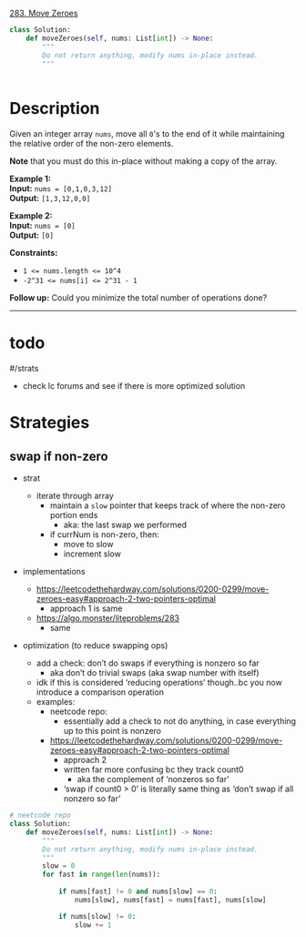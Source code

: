 [283. Move Zeroes](https://leetcode.com/problems/move-zeroes/)

```python
class Solution:
    def moveZeroes(self, nums: List[int]) -> None:
        """
        Do not return anything, modify nums in-place instead.
        """
        
```

# Description

Given an integer array `nums`, move all `0`'s to the end of it while maintaining the relative order of the non-zero elements.

**Note** that you must do this in-place without making a copy of the array.

**Example 1:**  
**Input:** `nums = [0,1,0,3,12]`  
**Output:** `[1,3,12,0,0]`  

**Example 2:**  
**Input:** `nums = [0]`  
**Output:** `[0]`  

**Constraints:**
- `1 <= nums.length <= 10^4`
- `-2^31 <= nums[i] <= 2^31 - 1`

**Follow up:** Could you minimize the total number of operations done?

---


# todo

#/strats 
- check lc forums and see if there is more optimized solution



# Strategies


## swap if non-zero
- strat
	- iterate through array
		- maintain a `slow` pointer that keeps track of where the non-zero portion ends
			- aka: the last swap we performed
		- if currNum is non-zero, then:
			- move to slow
			- increment slow


- implementations
	- https://leetcodethehardway.com/solutions/0200-0299/move-zeroes-easy#approach-2-two-pointers-optimal
		- approach 1 is same
	- https://algo.monster/liteproblems/283
		- same

- optimization (to reduce swapping ops)
	- add a check: don’t do swaps if everything is nonzero so far
		- aka don’t do trivial swaps (aka swap number with itself)
	- idk if this is considered ‘reducing operations’ though..bc you now introduce a comparison operation
	- examples:
		- neetcode repo:
			- essentially add a check to not do anything, in case everything up to this point is nonzero
		- https://leetcodethehardway.com/solutions/0200-0299/move-zeroes-easy#approach-2-two-pointers-optimal
			- approach 2
			- written far more confusing bc they track count0
				- aka the complement of ‘nonzeros so far’
			- ‘swap if count0 > 0’ is literally same thing as ‘don’t swap if all nonzero so far’


```python
# neetcode repo
class Solution:
    def moveZeroes(self, nums: List[int]) -> None:
        """
        Do not return anything, modify nums in-place instead.
        """
        slow = 0
        for fast in range(len(nums)):
            
            if nums[fast] != 0 and nums[slow] == 0:
                nums[slow], nums[fast] = nums[fast], nums[slow]

            if nums[slow] != 0:
                slow += 1
```

